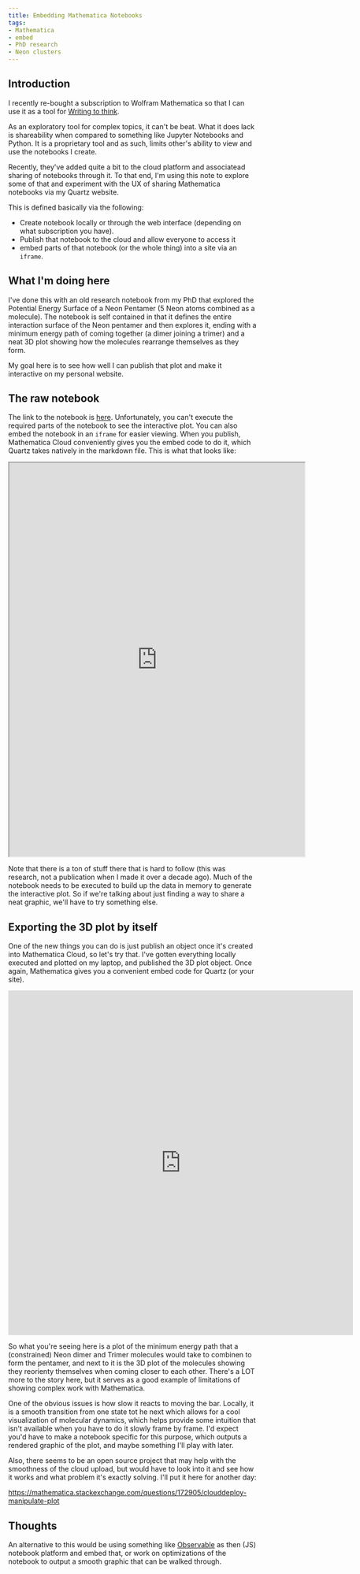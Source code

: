 ```yaml
---
title: Embedding Mathematica Notebooks
tags:
- Mathematica
- embed
- PhD research
- Neon clusters
---
```


## Introduction
I recently re-bought a subscription to Wolfram Mathematica so that I can use it as a tool for [Writing to think](../posts/writing-to-think.md). 

As an exploratory tool for complex topics, it can't be beat. What it does lack is shareability when compared to something like Jupyter Notebooks and Python. It is a proprietary tool and as such, limits other's ability to view and use the notebooks I create. 

Recently, they've added quite a bit to the cloud platform and associatead sharing of notebooks through it. To that end, I'm using this note to explore some of that and experiment with the UX of sharing Mathematica notebooks via my Quartz website. 

This is defined basically via the following:
- Create notebook locally or through the web interface (depending on what subscription you have).
- Publish that notebook to the cloud and allow everyone to access it
- embed parts of that notebook (or the whole thing) into a site via an `iframe`. 

## What I'm doing here
I've done this with an old research notebook from my PhD that explored the Potential Energy Surface of a Neon Pentamer (5 Neon atoms combined as a molecule). The notebook is self contained in that it defines the entire interaction surface of the Neon pentamer and then explores it, ending with a minimum energy path of coming together (a dimer joining a trimer) and a neat 3D plot showing how the molecules rearrange themselves as they form. 

My goal here is to see how well I can publish that plot and make it interactive on my personal website. 

## The raw notebook
The link to the notebook is [here](https://www.wolframcloud.com/obj/bd404ea6-321e-4877-9837-c2f9eeb81c11). Unfortunately, you can't execute the required parts of the notebook to see the interactive plot. You can also embed the notebook in an `iframe` for easier viewing. When you publish, Mathematica Cloud conveniently gives you the embed code to do it, which Quartz takes natively in the markdown file. This is what that looks like:

<iframe src="https://www.wolframcloud.com/obj/corey0/Published/DimerTrimerMinimizationNew.nb?_embed=iframe" width="600" height="800"></iframe>

Note that there is a ton of stuff there that is hard to follow (this was research, not a publication when I made it over a decade ago). Much of the notebook needs to be executed to build up the data in memory to generate the interactive plot. So if we're talking about just finding a way to share a neat graphic, we'll have to try something else. 

## Exporting the 3D plot by itself
One of the new things you can do is just publish an object once it's created into Mathematica Cloud, so let's try that. I've gotten everything locally executed and plotted on my laptop, and published the 3D plot object. Once again, Mathematica gives you a convenient embed code for Quartz (or your site). 

<iframe width='700' height='700' src='https://www.wolframcloud.com/obj/305ab1cc-ebe1-4350-a572-d36c77e33142' frameborder='0'></iframe>

So what you're seeing here is a plot of the minimum energy path that a (constrained) Neon dimer and Trimer molecules would take to combinen to form the pentamer, and next to it is the 3D plot of the molecules showing they reorienty themselves when coming closer to each other. There's a LOT more to the story here, but it serves as a good example of limitations of showing complex work with Mathematica. 

One of the obvious issues is how slow it reacts to moving the bar. Locally, it is a smooth transition from one state tot he next which allows for a cool visualization of molecular dynamics, which helps provide some intuition that isn't available when you have to do it slowly frame by frame. I'd expect you'd have to make a notebook specific for this purpose, which outputs a rendered graphic of the plot, and maybe something I'll play with later. 

Also, there seems to be an open source project that may help with the smoothness of the cloud upload, but would have to look into it and see how it works and what problem it's exactly solving. I'll put it here for another day:

https://mathematica.stackexchange.com/questions/172905/clouddeploy-manipulate-plot

## Thoughts
An alternative to this would be using something like [Observable](https://observablehq.com) as then (JS) notebook platform and embed that, or work on optimizations of the notebook to output a smooth graphic that can be walked through. 